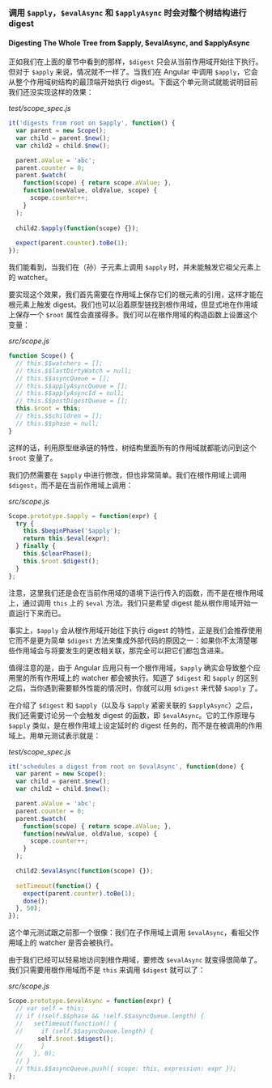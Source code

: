 ### 调用 `$apply`，`$evalAsync` 和 `$applyAsync` 时会对整个树结构进行 digest
#### Digesting The Whole Tree from $apply, $evalAsync, and $applyAsync

正如我们在上面的章节中看到的那样，`$digest` 只会从当前作用域开始往下执行。但对于 `$apply` 来说，情况就不一样了。当我们在 Angular 中调用 `$apply`，它会从整个作用域树结构的最顶端开始执行 digest。下面这个单元测试就能说明目前我们还没实现这样的效果：

_test/scope_spec.js_

```js
it('digests from root on $apply', function() {
  var parent = new Scope();
  var child = parent.$new();
  var child2 = child.$new();

  parent.aValue = 'abc';
  parent.counter = 0;
  parent.$watch(
    function(scope) { return scope.aValue; },
    function(newValue, oldValue, scope) {
      scope.counter++;
    }
  );
  
  child2.$apply(function(scope) {});
  
  expect(parent.counter).toBe(1);
});
```

我们能看到，当我们在（孙）子元素上调用 `$apply` 时，并未能触发它祖父元素上的 watcher。

要实现这个效果，我们首先需要在作用域上保存它们的根元素的引用，这样才能在根元素上触发 digest。我们也可以沿着原型链找到根作用域，但显式地在作用域上保存一个 `$root` 属性会直接得多。我们可以在根作用域的构造函数上设置这个变量：

_src/scope.js_

```js
function Scope() {
  // this.$$watchers = [];
  // this.$$lastDirtyWatch = null;
  // this.$$asyncQueue = [];
  // this.$$applyAsyncQueue = [];
  // this.$$applyAsyncId = null;
  // this.$$postDigestQueue = [];
  this.$root = this;
  // this.$$children = [];
  // this.$$phase = null;
}
```

这样的话，利用原型继承链的特性，树结构里面所有的作用域就都能访问到这个 `$root` 变量了。

我们仍然需要在 `$apply` 中进行修改，但也非常简单。我们在根作用域上调用 `$digest`，而不是在当前作用域上调用：

_src/scope.js_

```js
Scope.prototype.$apply = function(expr) {
  try {
    this.$beginPhase('$apply');
    return this.$eval(expr);
  } finally {
    this.$clearPhase();
    this.$root.$digest();
  }
};
```

注意，这里我们还是会在当前作用域的语境下运行传入的函数，而不是在根作用域上，通过调用 `this` 上的 `$eval` 方法。我们只是希望 digest 能从根作用域开始一直运行下来而已。

事实上，`$apply` 会从根作用域开始往下执行 digest 的特性，正是我们会推荐使用它而不是更为简单 `$digest` 方法来集成外部代码的原因之一：如果你不太清楚哪些作用域会与将要发生的更改相关联，那完全可以把它们都包含进来。

值得注意的是，由于 Angular 应用只有一个根作用域，`$apply` 确实会导致整个应用里的所有作用域上的 watcher 都会被执行。知道了 `$digest` 和 `$apply` 的区别之后，当你遇到需要额外性能的情况时，你就可以用 `$digest` 来代替 `$apply` 了。

在介绍了 `$digest` 和 `$apply`（以及与 `$apply` 紧密关联的 `$applyAsync`）之后，我们还需要讨论另一个会触发 digest 的函数，即 `$evalAsync`。它的工作原理与 `$apply` 类似，是在根作用域上设定延时的 digest 任务的，而不是在被调用的作用域上。用单元测试表示就是：

_test/scope_spec.js_

```js
it('schedules a digest from root on $evalAsync', function(done) {
  var parent = new Scope();
  var child = parent.$new();
  var child2 = child.$new();

  parent.aValue = 'abc';
  parent.counter = 0;
  parent.$watch(
    function(scope) { return scope.aValue; },
    function(newValue, oldValue, scope) {
      scope.counter++;
    }
  );

  child2.$evalAsync(function(scope) {});
  
  setTimeout(function() {
    expect(parent.counter).toBe(1);
    done();
  }, 50);
});
```

这个单元测试跟之前那一个很像：我们在子作用域上调用 `$evalAsync`，看祖父作用域上的 watcher 是否会被执行。

由于我们已经可以轻易地访问到根作用域，要修改 `$evalAsync` 就变得很简单了。我们只需要用根作用域而不是 `this` 来调用 `$digest` 就可以了：

_src/scope.js_

```js
Scope.prototype.$evalAsync = function(expr) {
  // var self = this;
  // if (!self.$$phase && !self.$$asyncQueue.length) {
  //   setTimeout(function() {
  //     if (self.$$asyncQueue.length) {
        self.$root.$digest();
  //     }
  //   }, 0);
  // }
  // this.$$asyncQueue.push({ scope: this, expression: expr });
};
```